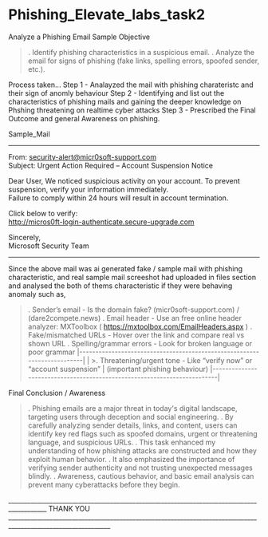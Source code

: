 # Phishing_Elevate_labs_task2

Analyze a Phishing Email Sample
Objective
>. Identify phishing characteristics in a suspicious email.
>. Analyze the email for signs of phishing (fake links, spelling errors, spoofed sender, etc.).

Process taken...
Step 1 - Analayzed the mail with phishing charateristc and their sign of anomly behaviour
Step 2 - Identifying and list out the characteristics of phishing mails and gaining the deeper knowledge on Phshing threatening on realtime cyber attacks
Step 3 - Prescribed the Final Outcome and general Awareness on phishing.
 
Sample_Mail
______________________________________________________________________________________________________________________________
From: security-alert@micr0soft-support.com  
Subject: Urgent Action Required – Account Suspension Notice  

Dear User,
We noticed suspicious activity on your account. To prevent suspension, verify your information immediately.  
Failure to comply within 24 hours will result in account termination.

Click below to verify:  
http://micros0ft-login-authenticate.secure-upgrade.com

Sincerely,  
Microsoft Security Team
______________________________________________________________________________________________________________________________

Since the above mail was ai generated fake / sample mail with phishing characteristic, and real sample mail screeshot had uploaded in files section and analysed the both of thems characteristic if they were behaving anomaly such as,
>. Sender’s email	- Is the domain fake? (micr0soft-support.com) / (dare2compete.news)
>. Email header -	Use an free online header analyzer: MXToolbox ( https://mxtoolbox.com/EmailHeaders.aspx )
>. Fake/mismatched URLs	- Hover over the link and compare real vs shown URL
>. Spelling/grammar errors - Look for broken language or poor grammar
|-------------------------------------------------------------------------|
| >.  Threatening/urgent tone	- Like “verify now” or “account suspension” | (important phishing behaviour)
|-------------------------------------------------------------------------|

Final Conclusion / Awareness
>. Phishing emails are a major threat in today's digital landscape, targeting users through deception and social engineering.
>. By carefully analyzing sender details, links, and content, users can identify key red flags such as spoofed domains, urgent or threatening language, and suspicious URLs.
>. This task enhanced my understanding of how phishing attacks are constructed and how they exploit human behavior.
>. It also emphasized the importance of verifying sender authenticity and not trusting unexpected messages blindly.
>. Awareness, cautious behavior, and basic email analysis can prevent many cyberattacks before they begin.

__________________________________________________________________________________________  THANK YOU  ______________________________________________________________________________________________________________
